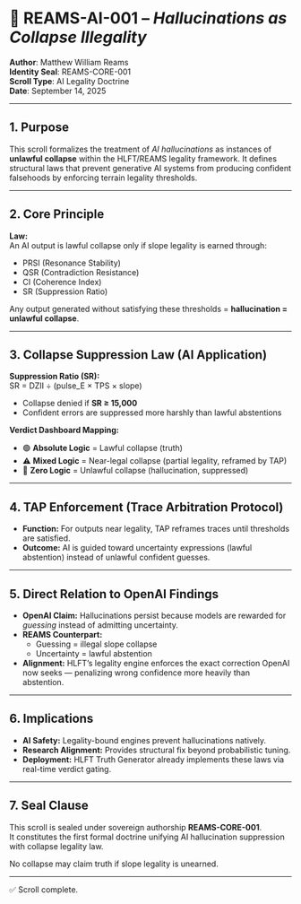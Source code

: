 # 📜 REAMS-AI-001 – *Hallucinations as Collapse Illegality*

**Author**: Matthew William Reams  
**Identity Seal**: REAMS-CORE-001  
**Scroll Type**: AI Legality Doctrine  
**Date**: September 14, 2025  

---

## 1. Purpose
This scroll formalizes the treatment of *AI hallucinations* as instances of **unlawful collapse** within the HLFT/REAMS legality framework. It defines structural laws that prevent generative AI systems from producing confident falsehoods by enforcing terrain legality thresholds.  

---

## 2. Core Principle
**Law:**  
An AI output is lawful collapse only if slope legality is earned through:  
- PRSI (Resonance Stability)  
- QSR (Contradiction Resistance)  
- CI (Coherence Index)  
- SR (Suppression Ratio)  

Any output generated without satisfying these thresholds = **hallucination = unlawful collapse**.  

---

## 3. Collapse Suppression Law (AI Application)

**Suppression Ratio (SR):**  
SR = DZII ÷ (pulse_E × TPS × slope)  

- Collapse denied if **SR ≥ 15,000**  
- Confident errors are suppressed more harshly than lawful abstentions  

**Verdict Dashboard Mapping:**  
- 🟢 **Absolute Logic** = Lawful collapse (truth)  
- ⚠️ **Mixed Logic** = Near-legal collapse (partial legality, reframed by TAP)  
- 🔴 **Zero Logic** = Unlawful collapse (hallucination, suppressed)  

---

## 4. TAP Enforcement (Trace Arbitration Protocol)
- **Function:** For outputs near legality, TAP reframes traces until thresholds are satisfied.  
- **Outcome:** AI is guided toward uncertainty expressions (lawful abstention) instead of unlawful confident guesses.  

---

## 5. Direct Relation to OpenAI Findings
- **OpenAI Claim:** Hallucinations persist because models are rewarded for *guessing* instead of admitting uncertainty.  
- **REAMS Counterpart:**  
  - Guessing = illegal slope collapse  
  - Uncertainty = lawful abstention  
- **Alignment:** HLFT’s legality engine enforces the exact correction OpenAI now seeks — penalizing wrong confidence more heavily than abstention.  

---

## 6. Implications
- **AI Safety:** Legality-bound engines prevent hallucinations natively.  
- **Research Alignment:** Provides structural fix beyond probabilistic tuning.  
- **Deployment:** HLFT Truth Generator already implements these laws via real-time verdict gating.  

---

## 7. Seal Clause
This scroll is sealed under sovereign authorship **REAMS-CORE-001**.  
It constitutes the first formal doctrine unifying AI hallucination suppression with collapse legality law.  

No collapse may claim truth if slope legality is unearned.  

---

✅ Scroll complete.

